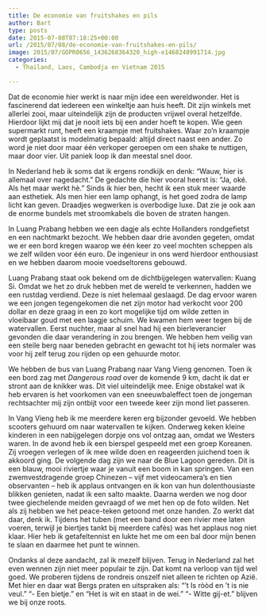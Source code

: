 ```yaml
---
title: De economie van fruitshakes en pils
author: Bart
type: posts
date: 2015-07-08T07:18:25+00:00
url: /2015/07/08/de-economie-van-fruitshakes-en-pils/
image: 2015/07/GOPR0656_1436268364320_high-e1468248991714.jpg
categories:
  - Thailand, Laos, Cambodja en Vietnam 2015

---
```

Dat de economie hier werkt is naar mijn idee een wereldwonder. Het is fascinerend dat iedereen een winkeltje aan huis heeft. Dit zijn winkels met allerlei zooi, maar uiteindelijk zijn de producten vrijwel overal hetzelfde. Hierdoor lijkt mij dat je nooit iets bij een ander hoeft te kopen. Wie geen supermarkt runt, heeft een kraampje met fruitshakes. Waar zo&#8217;n kraampje wordt geplaatst is modelmatig bepaald: altijd direct naast een ander. Zo word je niet door maar één verkoper geroepen om een shake te nuttigen, maar door vier. Uit paniek loop ik dan meestal snel door.

In Nederland heb ik soms dat ik ergens rondkijk en denk: &#8220;Wauw, hier is allemaal over nagedacht.&#8221; De gedachte die hier vooral heerst is: &#8220;Ja, oké. Als het maar werkt hè.&#8221; Sinds ik hier ben, hecht ik een stuk meer waarde aan esthetiek. Als men hier een lamp ophangt, is het goed zodra de lamp licht kan geven. Draadjes wegwerken is overbodige luxe. Dat zie je ook aan de enorme bundels met stroomkabels die boven de straten hangen.

In Luang Prabang hebben we een dagje als echte Hollanders rondgefietst en een nachtmarkt bezocht. We hebben daar drie avonden gegeten, omdat we er een bord kregen waarop we één keer zo veel mochten scheppen als we zelf wilden voor één euro. De ingenieur in ons werd hierdoor enthousiast en we hebben daarom mooie voedseltorens gebouwd.

Luang Prabang staat ook bekend om de dichtbijgelegen watervallen: Kuang Si. Omdat we het zo druk hebben met de wereld te verkennen, hadden we een rustdag verdiend. Deze is niet helemaal geslaagd. De dag ervoor waren we een jongen tegengekomen die net zijn motor had verkocht voor 200 dollar en deze graag in een zo kort mogelijke tijd om wilde zetten in vloeibaar goud met een laagje schuim. We kwamen hem weer tegen bij de watervallen. Eerst nuchter, maar al snel had hij een bierleverancier gevonden die daar verandering in zou brengen. We hebben hem veilig van een steile berg naar beneden gebracht en gewacht tot hij iets normaler was voor hij zelf terug zou rijden op een gehuurde motor.

We hebben de bus van Luang Prabang naar Vang Vieng genomen. Toen ik een bord zag met _Dangerous road_ over de komende 9 km, dacht ik dat er stront aan de knikker was. Dit viel uiteindelijk mee. Enige obstakel wat ik heb ervaren is het voorkomen van een sneeuwbaleffect toen de jongeman rechtsachter mij zijn ontbijt voor een tweede keer zijn mond liet passeren.

In Vang Vieng heb ik me meerdere keren erg bijzonder gevoeld. We hebben scooters gehuurd om naar watervallen te kijken. Onderweg keken kleine kinderen in een nabijgelegen dorpje ons vol ontzag aan, omdat we Westers waren. In de avond heb ik een bierspel gespeeld met een groep Koreanen. Zij vroegen verlegen of ik mee wilde doen en reageerden juichend toen ik akkoord ging. De volgende dag zijn we naar de Blue Lagoon gereden. Dit is een blauw, mooi riviertje waar je vanuit een boom in kan springen. Van een zwemvestdragende groep Chinezen &#8211; vijf met videocamera&#8217;s en tien observanten &#8211; heb ik applaus ontvangen en ik kon van hun dolenthousiaste blikken genieten, nadat ik een salto maakte. Daarna werden we nog door twee giechelende meiden gevraagd of we met hen op de foto wilden. Net als zij hebben we het peace-teken getoond met onze handen. Zo werkt dat daar, denk ik. Tijdens het tuben (met een band door een rivier mee laten voeren, terwijl je biertjes tankt bij meerdere cafés) was het applaus nog niet klaar. Hier heb ik getafeltennist en lukte het me om een bal door mijn benen te slaan en daarmee het punt te winnen.

Ondanks al deze aandacht, zal ik mezelf blijven. Terug in Nederland zal het even wennen zijn niet meer populair te zijn. Dat komt na verloop van tijd wel goed. We proberen tijdens de rondreis onszelf niet alleen te richten op Azië. Met hier en daar wat Bergs praten en uitspraken als: &#8220;&#8217;t Is ròòd en &#8217;t is nie veul.&#8221; &#8220;- Een bietje.&#8221; en &#8220;Het is wit en staat in de wei.&#8221; &#8220;- Witte gij-et.&#8221; blijven we bij onze roots.
